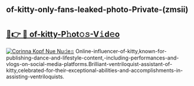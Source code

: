 ## of-kitty-only-fans​-leaked-photo​-Private-(zmsii)


# <h2><a href="https://mediaupload.pro?title=of-kitty&ref=git">🔗👉 🔴 of-kitty-P𝚑ot𝚘𝚜-V𝚒d𝚎o</a></h2>

[![Corinna Kopf Nue Nu𝚍e𝚜](https://i.imgur.com/0qMVB7G.gif)](https://mediaupload.pro?title=of-kitty&ref=git)
Online-influencer-of-kitty,known-for-publishing-dance-and-lifestyle-content,-including-performances-and-vlogs-on-social-media-platforms.Brilliant-ventriloquist-assistant-of-kitty,celebrated-for-their-exceptional-abilities-and-accomplishments-in-assisting-ventriloquists.  